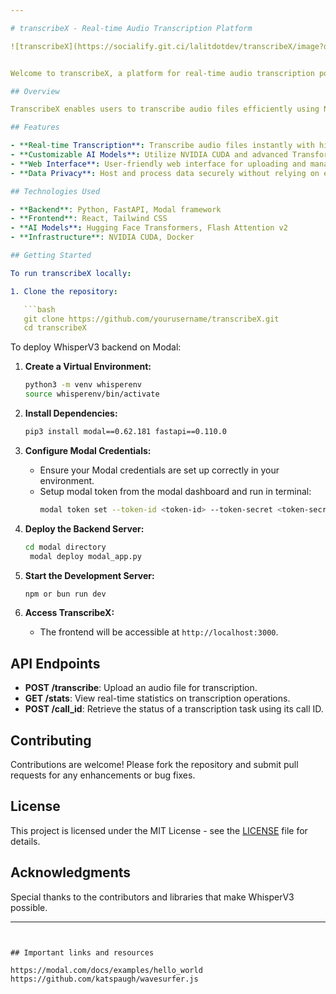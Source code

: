 ```yaml
---

# transcribeX - Real-time Audio Transcription Platform

![transcribeX](https://socialify.git.ci/lalitdotdev/transcribeX/image?description=1&font=Jost&language=1&logo=https%3A%2F%2Fpouch.jumpshare.com%2Fpreview%2FopI2xmAzfHSvgrpg7dMM2hUHahxViSY-a_44Vno03jgo1fz68Cke4XyUiTfbRzuVMEpYAXlJJLHDiZzJx6WeaiNaRzgjV6rq2E-q-IlH64I&name=1&owner=1&stargazers=1&theme=Light)


Welcome to transcribeX, a platform for real-time audio transcription powered by state-of-the-art AI models and modern web technologies.

## Overview

TranscribeX enables users to transcribe audio files efficiently using NVIDIA's CUDA technology, Transformers, and Flash Attention v2. This platform eliminates the reliance on third-party APIs by leveraging in-house models and infrastructure, providing robust performance and data privacy.

## Features

- **Real-time Transcription**: Transcribe audio files instantly with high accuracy.
- **Customizable AI Models**: Utilize NVIDIA CUDA and advanced Transformer models.
- **Web Interface**: User-friendly web interface for uploading and managing audio files.
- **Data Privacy**: Host and process data securely without relying on external services.

## Technologies Used

- **Backend**: Python, FastAPI, Modal framework
- **Frontend**: React, Tailwind CSS
- **AI Models**: Hugging Face Transformers, Flash Attention v2
- **Infrastructure**: NVIDIA CUDA, Docker

## Getting Started

To run transcribeX locally:

1. Clone the repository:

   ```bash
   git clone https://github.com/yourusername/transcribeX.git
   cd transcribeX
   ```




To deploy WhisperV3 backend on Modal:

1. **Create a Virtual Environment:**

   ```bash
   python3 -m venv whisperenv
   source whisperenv/bin/activate
   ```

2. **Install Dependencies:**

   ```bash
   pip3 install modal==0.62.181 fastapi==0.110.0
   ```

3. **Configure Modal Credentials:**

   - Ensure your Modal credentials are set up correctly in your environment.
   - Setup modal token from the modal dashboard and run in terminal:
     ```bash
     modal token set --token-id <token-id> --token-secret <token-secret>
     ```

4. **Deploy the Backend Server:**

   ```bash
   cd modal directory
    modal deploy modal_app.py
   ```

5. **Start the Development Server:**

   ```bash
   npm or bun run dev
   ```

6. **Access TranscribeX:**
   - The frontend will be accessible at `http://localhost:3000`.

## API Endpoints

- **POST /transcribe**: Upload an audio file for transcription.
- **GET /stats**: View real-time statistics on transcription operations.
- **POST /call_id**: Retrieve the status of a transcription task using its call ID.

## Contributing

Contributions are welcome! Please fork the repository and submit pull requests for any enhancements or bug fixes.

## License

This project is licensed under the MIT License - see the [LICENSE](./LICENSE) file for details.

## Acknowledgments

Special thanks to the contributors and libraries that make WhisperV3 possible.

---
```


## Important links and resources

https://modal.com/docs/examples/hello_world
https://github.com/katspaugh/wavesurfer.js
